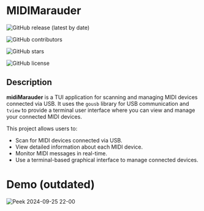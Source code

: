 # MIDIMarauder

![GitHub release (latest by date)](https://img.shields.io/github/v/release/qbixxx/midiMarauder)

![GitHub contributors](https://img.shields.io/github/contributors/qbixxx/midiMarauder)

![GitHub stars](https://img.shields.io/github/stars/qbixxx/midiMarauder)

![GitHub license](https://img.shields.io/github/license/qbixxx/midiMarauder)


## Description

**midiMarauder** is a TUI application for scanning and managing MIDI devices connected via USB. It uses the `gousb` library for USB communication and `tview` to provide a terminal user interface where you can view and manage your connected MIDI devices.

This project allows users to:
- Scan for MIDI devices connected via USB.
- View detailed information about each MIDI device.
- Monitor MIDI messages in real-time.
- Use a terminal-based graphical interface to manage connected devices.
  
# Demo (outdated)
![Peek 2024-09-25 22-00](https://github.com/user-attachments/assets/bcfb4757-27d3-4ec9-a608-1a2b3c48cb3b)
